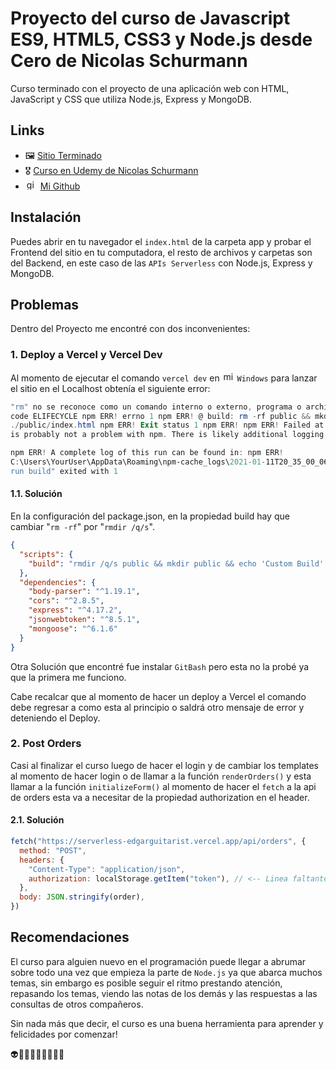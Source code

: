 # Proyecto del curso de Javascript ES9, HTML5, CSS3 y Node.js desde Cero de Nicolas Schurmann

Curso terminado con el proyecto de una aplicación web con HTML, JavaScript y CSS que utiliza Node.js, Express y MongoDB.

## Links

- 🖼️ [Sitio Terminado](https://serverless-edgarguitarist.vercel.app)
- 🎖️ [Curso en Udemy de Nicolas Schurmann](https://www.udemy.com/course/aprende-javascript-es9-html-css3-y-nodejs-desde-cero/)
- <img style="margin:0px 2px;" src="https://cdn.jsdelivr.net/npm/simple-icons@3.0.1/icons/github.svg" alt="github" height="16px" width="16px"/> [Mi Github](https://github.com/edgarguitarist)

## Instalación

Puedes abrir en tu navegador el `index.html` de la carpeta app y probar el Frontend del sitio en tu computadora, el resto de archivos y carpetas son del Backend, en este caso de las `APIs Serverless` con Node.js, Express y MongoDB.

## Problemas

Dentro del Proyecto me encontré con dos inconvenientes:

### 1. Deploy a Vercel y Vercel Dev
Al momento de ejecutar el comando `vercel dev` en <img style="margin:0px 2px -2px 2px;" src="https://cdn.jsdelivr.net/npm/simple-icons@3.0.1/icons/windows.svg" alt="midudev" height="16px" width="16px"/> `Windows` para lanzar el sitio en el Localhost obtenía el siguiente error:

```powershell
"rm" no se reconoce como un comando interno o externo, programa o archivo por lotes ejecutable. npm ERR!
code ELIFECYCLE npm ERR! errno 1 npm ERR! @ build: rm -rf public && mkdir public && echo 'Custom Build' >
./public/index.html npm ERR! Exit status 1 npm ERR! npm ERR! Failed at the @ build script. npm ERR! This
is probably not a problem with npm. There is likely additional logging output above.

npm ERR! A complete log of this run can be found in: npm ERR!
C:\Users\YourUser\AppData\Roaming\npm-cache_logs\2021-01-11T20_35_00_063Z-debug.log Error! Command "npm
run build" exited with 1
```

#### 1.1. Solución

En la configuración del package.json, en la propiedad build hay que cambiar "``rm -rf``" por "``rmdir /q/s``".

```json
{
  "scripts": {
    "build": "rmdir /q/s public && mkdir public && echo 'Custom Build' > ./public/index.html"
  },
  "dependencies": {
    "body-parser": "^1.19.1",
    "cors": "^2.8.5",
    "express": "^4.17.2",
    "jsonwebtoken": "^8.5.1",
    "mongoose": "^6.1.6"
  }
}
```

Otra Solución que encontré fue instalar `GitBash` pero esta no la probé ya que la primera me funciono.

Cabe recalcar que al momento de hacer un deploy a Vercel el comando debe regresar a como esta al principio o saldrá otro mensaje de error y deteniendo el Deploy.

### 2. Post Orders

Casi al finalizar el curso luego de hacer el login y de cambiar los templates al momento de hacer login o de llamar a la función `renderOrders()` y esta llamar a la función `initializeForm()` al momento de hacer el `fetch` a la api de orders esta va a necesitar de la propiedad authorization en el header.

#### 2.1. Solución

```js
fetch("https://serverless-edgarguitarist.vercel.app/api/orders", {
  method: "POST",
  headers: {
    "Content-Type": "application/json",
    authorization: localStorage.getItem("token"), // <-- Linea faltante para hacer el POST
  },
  body: JSON.stringify(order),
})
```

## Recomendaciones

El curso para alguien nuevo en el programación puede llegar a abrumar sobre todo una vez que empieza la parte de `Node.js` ya que abarca muchos temas, sin embargo es posible seguir el ritmo prestando atención, repasando los temas, viendo las notas de los demás y las respuestas a las consultas de otros compañeros.

Sin nada más que decir, el curso es una buena herramienta para aprender y felicidades por comenzar!

👽🙌🏽✨✨✨✨✨✨
